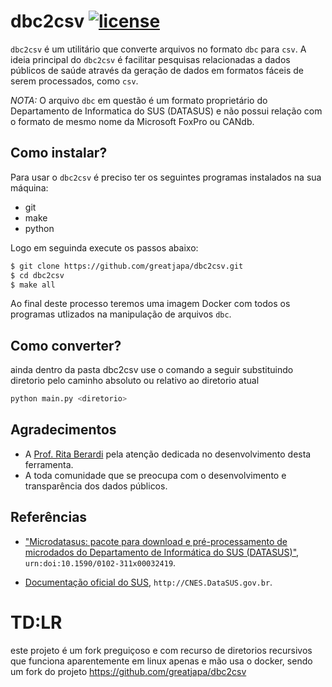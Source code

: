 # dbc2csv [![license](https://img.shields.io/github/license/mashape/apistatus.svg?maxAge=2592000)](https://github.com/greatjapa/dbc2csv/blob/master/LICENSE)

`dbc2csv` é um utilitário que converte arquivos no formato `dbc` para `csv`. A ideia principal do `dbc2csv` é facilitar pesquisas relacionadas a dados públicos de saúde através da geração de dados em formatos fáceis de serem processados, como `csv`.

*NOTA:* O arquivo `dbc` em questão é um formato proprietário do Departamento de Informatica do SUS (DATASUS) e não possui relação com o formato de mesmo nome da Microsoft FoxPro ou CANdb.

## Como instalar?

Para usar o `dbc2csv` é preciso ter os seguintes programas instalados na sua máquina:
- git
- make
- python


Logo em seguinda execute os passos abaixo:

```bash
$ git clone https://github.com/greatjapa/dbc2csv.git
$ cd dbc2csv
$ make all
```

Ao final deste processo teremos uma imagem Docker com todos os programas utlizados na manipulação de arquivos `dbc`.

## Como converter?

ainda dentro da pasta dbc2csv use o comando a seguir substituindo diretorio pelo caminho absoluto ou relativo ao diretorio atual
```bash
python main.py <diretorio>
```
## Agradecimentos

- A [Prof. Rita Berardi](mailto:ritaberardi@utfpr.edu.br) pela atenção dedicada no desenvolvimento desta ferramenta.
- A toda comunidade que se preocupa com o desenvolvimento e transparência dos dados públicos.

## Referências

* ["Microdatasus: pacote para download e pré-processamento de microdados do Departamento de Informática do SUS (DATASUS)"](https://doi.org/10.1590/0102-311x00032419), `urn:doi:10.1590/0102-311x00032419`.

* [Documentação oficial do SUS](http://cnes.datasus.gov.br/pages/downloads/documentacao.jsp), `http://CNES.DataSUS.gov.br`.

# TD:LR

este projeto é um fork preguiçoso e com recurso de diretorios recursivos que funciona aparentemente em linux apenas e mão usa o docker, sendo um fork do projeto https://github.com/greatjapa/dbc2csv


  

